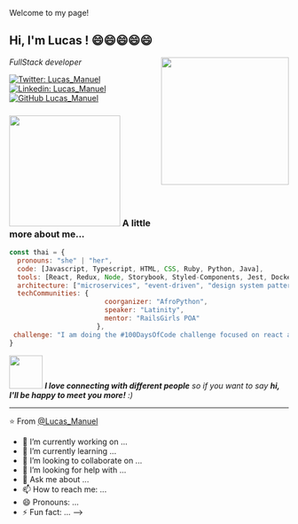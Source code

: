 Welcome to my page!


<h2> Hi, I'm Lucas ! 😄😄😄😄😄 </h2>
<img align='right' src="https://e7.pngegg.com/pngimages/951/938/png-clipart-programmer-computer-programming-computer-software-allergy-miscellaneous-furniture-thumbnail.png" width="230">
<p><em> FullStack developer 
</em></p>

[![Twitter: Lucas_Manuel](https://img.shields.io/twitter/follow/Lucas_Manuel?style=social)](https://twitter.com/Manuel_Lu1)
[![Linkedin: Lucas_Manuel](https://img.shields.io/badge/-lucasManuel-blue?style=flat-square&logo=Linkedin&logoColor=white&link=https://www.linkedin.com/in/manuel-lucas-echegaray/)](https://www.linkedin.com/in/manuel-lucas-echegaray/)
[![GitHub Lucas_Manuel](https://img.shields.io/github/followers/LucasManuel?label=follow&style=social)](https://github.com/Lucas-aquiles)


### <img src="https://media1.giphy.com/media/b8RfbQFaOs1rO10ren/giphy.gif" width="200"> A little more about me...  

```javascript
const thai = {
  pronouns: "she" | "her",
  code: [Javascript, Typescript, HTML, CSS, Ruby, Python, Java],
  tools: [React, Redux, Node, Storybook, Styled-Components, Jest, Docker],
  architecture: ["microservices", "event-driven", "design system pattern"],
  techCommunities: {
                        coorganizer: "AfroPython",
                        speaker: "Latinity",
                        mentor: "RailsGirls POA"
                      },
 challenge: "I am doing the #100DaysOfCode challenge focused on react and typescript"
}
```

<img src="https://media.giphy.com/media/LnQjpWaON8nhr21vNW/giphy.gif" width="60"> <em><b>I love connecting with different people</b> so if you want to say <b>hi, I'll be happy to meet you more!</b> :)</em>

---

⭐️ From [@Lucas_Manuel](https://github.com/Lucas-aquiles)




- 🔭 I’m currently working on ...
- 🌱 I’m currently learning ...
- 👯 I’m looking to collaborate on ...
- 🤔 I’m looking for help with ...
- 💬 Ask me about ...
- 📫 How to reach me: ...
- 😄 Pronouns: ...
- ⚡ Fun fact: ...
-->
